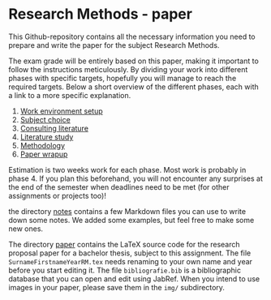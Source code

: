 # Research Methods - paper

This Github-repository contains all the necessary information you need to prepare and write the paper for the subject Research Methods.

The exam grade will be entirely based on this paper, making it important to follow the instructions meticulously. By dividing your work into different phases with specific targets, hopefully you will manage to reach the required targets. Below a short overview of the different phases, each with a link to a more specific explanation.

1. [Work environment setup](instructions/1-environment.md)
2. [Subject choice](instructions/2-subject.md)
3. [Consulting literature](instructions/3-literature.md)
4. [Literature study](instructions/4-bibliography.md)
5. [Methodology](instructions/5-methodology.md)
6. [Paper wrapup](instructions/6-final.md)

Estimation is two weeks work for each phase. Most work is probably in phase 4. If you plan this beforehand, you will not encounter any surprises at the end of the semester when deadlines need to be met (for other assignments or projects too)!

the directory [notes](notes/) contains a few Markdown files you can use to write down some notes. We added some examples, but feel free to make some new ones. 

The directory [paper](paper/) contains the LaTeX source code for the research proposal paper for a bachelor thesis, subject to this assignment. 
The file `SurnameFirstnameYearRM.tex` needs renaming to your own name and year before you start editing it. The file `bibliografie.bib` is a bibliographic database that you can open and edit using JabRef. When you intend to use images in your paper, please save them in the `img/` subdirectory.
